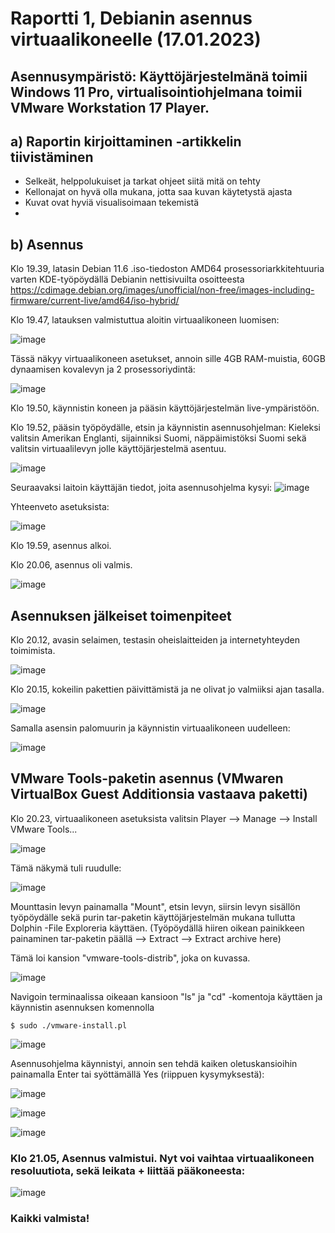 # Raportti 1, Debianin asennus virtuaalikoneelle (17.01.2023)

## Asennusympäristö: Käyttöjärjestelmänä toimii Windows 11 Pro, virtualisointiohjelmana toimii VMware Workstation 17 Player.


## a) Raportin kirjoittaminen -artikkelin tiivistäminen
 - Selkeät, helppolukuiset ja tarkat ohjeet siitä mitä on tehty
 - Kellonajat on hyvä olla mukana, jotta saa kuvan käytetystä ajasta
 - Kuvat ovat hyviä visualisoimaan tekemistä
 -
 
 



## b) Asennus
Klo 19.39, latasin Debian 11.6 .iso-tiedoston AMD64 prosessoriarkkitehtuuria varten KDE-työpöydällä Debianin nettisivuilta osoitteesta https://cdimage.debian.org/images/unofficial/non-free/images-including-firmware/current-live/amd64/iso-hybrid/

Klo 19.47, latauksen valmistuttua aloitin virtuaalikoneen luomisen:

![image](https://user-images.githubusercontent.com/122888655/212973646-9b1e3185-42d6-47db-8de2-881c457998eb.png)

Tässä näkyy virtuaalikoneen asetukset, annoin sille 4GB RAM-muistia, 60GB dynaamisen kovalevyn ja 2 prosessoriydintä:

![image](https://user-images.githubusercontent.com/122888655/212973831-cdaea1a4-bf54-484c-a94c-c28978fc9e7e.png)

Klo 19.50, käynnistin koneen ja pääsin käyttöjärjestelmän live-ympäristöön.

Klo 19.52, pääsin työpöydälle, etsin ja käynnistin asennusohjelman: 
Kieleksi valitsin Amerikan Englanti, sijainniksi Suomi, näppäimistöksi Suomi sekä valitsin virtuaalilevyn jolle käyttöjärjestelmä asentuu.

![image](https://user-images.githubusercontent.com/122888655/212974834-b722b1a5-f32e-4aaf-a575-2c9a246aac03.png)


Seuraavaksi laitoin käyttäjän tiedot, joita asennusohjelma kysyi: 
![image](https://user-images.githubusercontent.com/122888655/212975509-f600bb2b-fac4-431a-b735-fa13a36e55f3.png)



Yhteenveto asetuksista: 

![image](https://user-images.githubusercontent.com/122888655/212975960-e4f69578-719f-4188-95e1-0a3e6d7ee5a3.png)

Klo 19.59, asennus alkoi.

Klo 20.06, asennus oli valmis. 

![image](https://user-images.githubusercontent.com/122888655/212977474-57649311-2e97-448a-b1ec-d21cb1aeee37.png)

## Asennuksen jälkeiset toimenpiteet

Klo 20.12, avasin selaimen, testasin oheislaitteiden ja internetyhteyden toimimista. 

![image](https://user-images.githubusercontent.com/122888655/212978587-b97a438a-3ab3-41af-ad9d-77d18ae350d9.png)

Klo 20.15, kokeilin pakettien päivittämistä ja ne olivat jo valmiiksi ajan tasalla.

![image](https://user-images.githubusercontent.com/122888655/212979036-be8ec4e8-bc62-4743-8db5-f72714115d6c.png)

Samalla asensin palomuurin ja käynnistin virtuaalikoneen uudelleen:

![image](https://user-images.githubusercontent.com/122888655/212979559-7e37cb5a-cbcf-4feb-b2e1-8daa8479c888.png)


## VMware Tools-paketin asennus (VMwaren VirtualBox Guest Additionsia vastaava paketti)

Klo 20.23, virtuaalikoneen asetuksista valitsin Player --> Manage --> Install VMware Tools...

![image](https://user-images.githubusercontent.com/122888655/212980502-249dc4b3-ca24-4870-98b4-45c4a80380b4.png)

Tämä näkymä tuli ruudulle:

![image](https://user-images.githubusercontent.com/122888655/212980628-e87afd2c-077b-45dc-89ed-f42ab1eda5e5.png)

Mounttasin levyn painamalla "Mount", etsin levyn, siirsin levyn sisällön työpöydälle sekä purin tar-paketin käyttöjärjestelmän mukana tullutta Dolphin -File Exploreria käyttäen. (Työpöydällä hiiren oikean painikkeen painaminen tar-paketin päällä --> Extract --> Extract archive here)

Tämä loi kansion "vmware-tools-distrib", joka on kuvassa.

![image](https://user-images.githubusercontent.com/122888655/212992174-60719fe6-d508-46ff-945f-df7dfd2ea07d.png)


Navigoin terminaalissa oikeaan kansioon "ls" ja "cd" -komentoja käyttäen ja käynnistin asennuksen komennolla

    $ sudo ./vmware-install.pl

![image](https://user-images.githubusercontent.com/122888655/212986215-f0dd5ec9-b32d-45bc-b9ce-5f5587b7d1f2.png)

Asennusohjelma käynnistyi, annoin sen tehdä kaiken oletuskansioihin painamalla Enter tai syöttämällä Yes (riippuen kysymyksestä):


![image](https://user-images.githubusercontent.com/122888655/212986345-7b5a46fa-cfbd-4280-8a83-037ee8adc012.png)

![image](https://user-images.githubusercontent.com/122888655/212986754-d60acf10-7ff6-43dc-a3db-b6f9dace8e95.png)

![image](https://user-images.githubusercontent.com/122888655/212987670-c65a2736-a6c3-4378-a8cf-9967fdcfb164.png)


### Klo 21.05, Asennus valmistui. Nyt voi vaihtaa virtuaalikoneen resoluutiota, sekä leikata + liittää pääkoneesta:

![image](https://user-images.githubusercontent.com/122888655/212987373-fd6ff959-284a-42fb-91ae-c29b45174edc.png)

### Kaikki valmista!
